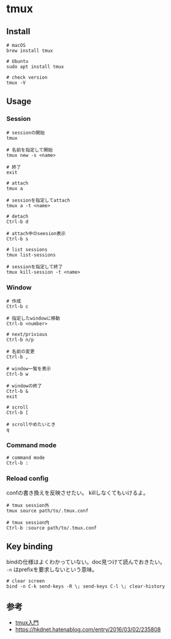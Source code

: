 # tmux

## Install

```
# macOS
brew install tmux

# Ubuntu
sudo apt install tmux

# check version
tmux -V
```

## Usage

### Session

```
# sessionの開始
tmux

# 名前を指定して開始
tmux new -s <name>

# 終了
exit

# attach
tmux a

# sessionを指定してattach
tmux a -t <name>

# detach
Ctrl-b d

# attach中のseesion表示
Ctrl-b s

# list sessions
tmux list-sessions

# sessionを指定して終了
tmux kill-session -t <name>
```

### Window

```
# 作成
Ctrl-b c

# 指定したwindowに移動
Ctrl-b <number>

# next/privious
Ctrl-b n/p

# 名前の変更
Ctrl-b ,

# window一覧を表示
Ctrl-b w

# windowの終了
Ctrl-b &
exit

# scroll
Ctrl-b [

# scrollやめたいとき
q
```

### Command mode

```shell
# command mode
Ctrl-b :
```

### Reload config

confの書き換えを反映させたい。 killしなくてもいけるよ。
```
# tmux session外
tmux source path/to/.tmux.conf

# tmux session内
Ctrl-b :source path/to/.tmux.conf
```

## Key binding

bindの仕様はよくわかっていない。doc見つけて読んでおきたい。  
`-n` はprefixを要求しないという意味。

```
# clear screen
bind -n C-k send-keys -R \; send-keys C-l \; clear-history
```

## 参考

* [tmux入門](http://www.tohoho-web.com/ex/tmux.html)
* https://hkdnet.hatenablog.com/entry/2016/03/02/235808 
